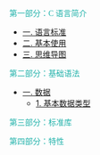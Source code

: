 <font face="黑体" color="LightSeaGreen">第一部分：C 语言简介</font>

- [一. 语言标准](C语言简介/语言标准/语言标准.md)
- [二. 基本使用](C语言简介/基本使用/基本使用.md)
- [三. 思维导图](C语言简介/思维导图/思维导图.md)

<font face="黑体" color="LightSeaGreen">第二部分：基础语法</font>

- [一. 数据](基础语法/数据/数据.md)
  - [1. 基本数据类型](基础语法/数据/基本数据类型/基本数据类型.md)

<font face="黑体" color="LightSeaGreen">第三部分：标准库</font>

<font face="黑体" color="LightSeaGreen">第四部分：特性</font>